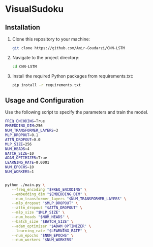 # VisualSudoku

## Installation

1. Clone this repository to your machine:
   ```bash
   git clone https://github.com/Amir-Goudarzi/CNN-LSTM
2. Navigate to the project directory:
   ```bash
   cd CNN-LSTM
3. Install the required Python packages from requirements.txt:
   ```bash
   pip install -r requirements.txt

## Usage and Configuration 

   Use the following script to specify the parameters and train the model. 

   ```bash
   FREQ_ENCODING=True
   EMBEDDING_DIM=256
   NUM_TRANSFORMER_LAYERS=3
   MLP_DROPOUT=0.1
   ATTN_DROPOUT=0.0
   MLP_SIZE=256
   NUM_HEADS=4
   BATCH_SIZE=10
   ADAM_OPTIMIZER=True
   LEARNING_RATE=0.0001
   NUM_EPOCHS=10
   NUM_WORKERS=1
   
   
   python ./main.py \
      --freq_encoding "$FREQ_ENCODING" \
      --embedding_dim "$EMBEDDING_DIM" \
      --num_transformer_layers "$NUM_TRANSFORMER_LAYERS" \
      --mlp_dropout "$MLP_DROPOUT" \
      --attn_dropout "$ATTN_DROPOUT" \
      --mlp_size "$MLP_SIZE" \
      --num_heads "$NUM_HEADS" \
      --batch_size "$BATCH_SIZE" \
      --adam_optimizer "$ADAM_OPTIMIZER" \
      --learning_rate "$LEARNING_RATE" \
      --num_epochs "$NUM_EPOCHS" \
      --num_workers "$NUM_WORKERS"
